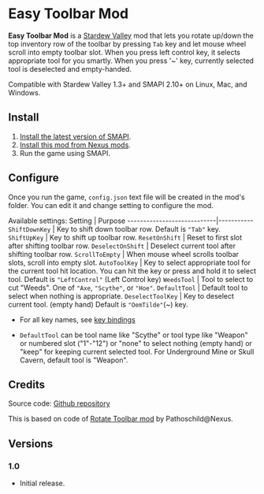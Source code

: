 ﻿﻿Easy Toolbar Mod
======

**Easy Toolbar Mod** is a [Stardew Valley](http://stardewvalley.net/) mod
that lets you rotate up/down the top inventory row of the toolbar by pressing `Tab` key
and let mouse wheel scroll into empty toolbar slot.
When you press left control key, it selects appropriate tool for you smartly.
When you press '~' key, currently selected tool is deselected and empty-handed.

Compatible with Stardew Valley 1.3+ and SMAPI 2.10+ on Linux, Mac, and Windows.

## Install
1. [Install the latest version of SMAPI](https://smapi.io/).
2. [Install this mod from Nexus mods](http://www.nexusmods.com/stardewvalley/mods/1100).
3. Run the game using SMAPI.

## Configure
Once you run the game, `config.json` text file will be created in the mod's folder.
You can edit it and change setting to configure the mod.

Available settings:
Setting                     | Purpose
----------------------------|-----------
`ShiftDownKey`              | Key to shift down toolbar row. Default is `"Tab"` key.
`ShiftUpKey`                | Key to shift up toolbar row.
`ResetOnShift`              | Reset to first slot after shifting toolbar row.
`DeselectOnShift`           | Deselect current tool after shifting toolbar row.
`ScrollToEmpty`             | When mouse wheel scrolls toolbar slots, scroll into empty slot.
`AutoToolKey`               | Key to select appropriate tool for the current tool hit location.
You can hit the key or press and hold it to select tool. Default is `"LeftControl"` (Left Control key)
`WeedsTool`                 | Tool to select to cut "Weeds". One of `"Axe`, `"Scythe"`, or `"Hoe"`.
`DefaultTool`               | Default tool to select when nothing is appropriate.
`DeselectToolKey`           | Key to deselect current tool. (empty hand) Default is `"OemTilde"`(~) key.

 - For all key names, see [key bindings](https://stardewvalleywiki.com/Modding:Key_bindings)

 - `DefaultTool` can be tool name like "Scythe" or tool type like "Weapon" or numbered slot ("1"-"12")
or "none" to select nothing (empty hand) or "keep" for keeping current selected tool.
For Underground Mine or Skull Cavern, default tool is "Weapon".

## Credits
Source code: [Github repository](https://github.com/qqkookie/StardewEasyMod/tree/master/EasyToolbar)

This is based on code of [Rotate Toolbar mod](https://www.nexusmods.com/stardewvalley/mods/1100) by Pathoschild@Nexus.

## Versions

### 1.0
* Initial release.
